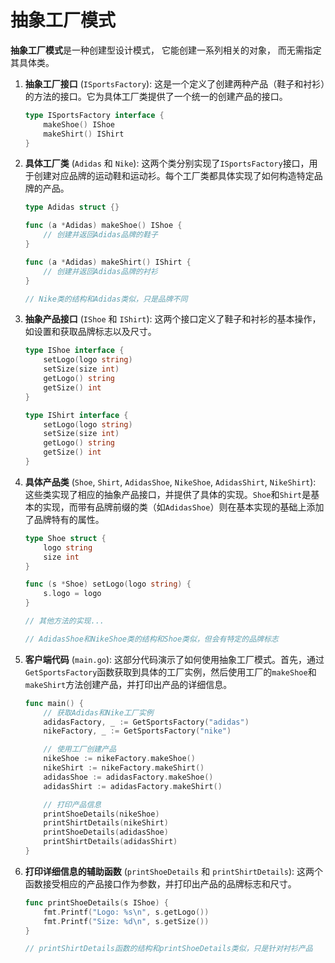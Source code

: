 # 抽象工厂模式

**抽象工厂模式**是一种创建型设计模式， 它能创建一系列相关的对象， 而无需指定其具体类。

1. **抽象工厂接口** (`ISportsFactory`): 这是一个定义了创建两种产品（鞋子和衬衫）的方法的接口。它为具体工厂类提供了一个统一的创建产品的接口。

   ```go
   type ISportsFactory interface {
       makeShoe() IShoe
       makeShirt() IShirt
   }
   ```

2. **具体工厂类** (`Adidas` 和 `Nike`): 这两个类分别实现了`ISportsFactory`接口，用于创建对应品牌的运动鞋和运动衫。每个工厂类都具体实现了如何构造特定品牌的产品。

   ```go
   type Adidas struct {}
   
   func (a *Adidas) makeShoe() IShoe {
       // 创建并返回Adidas品牌的鞋子
   }
   
   func (a *Adidas) makeShirt() IShirt {
       // 创建并返回Adidas品牌的衬衫
   }
   
   // Nike类的结构和Adidas类似，只是品牌不同
   ```

3. **抽象产品接口** (`IShoe` 和 `IShirt`): 这两个接口定义了鞋子和衬衫的基本操作，如设置和获取品牌标志以及尺寸。

   ```go
   type IShoe interface {
       setLogo(logo string)
       setSize(size int)
       getLogo() string
       getSize() int
   }
   
   type IShirt interface {
       setLogo(logo string)
       setSize(size int)
       getLogo() string
       getSize() int
   }
   ```

4. **具体产品类** (`Shoe`, `Shirt`, `AdidasShoe`, `NikeShoe`, `AdidasShirt`, `NikeShirt`): 这些类实现了相应的抽象产品接口，并提供了具体的实现。`Shoe`和`Shirt`是基本的实现，而带有品牌前缀的类（如`AdidasShoe`）则在基本实现的基础上添加了品牌特有的属性。

   ```go
   type Shoe struct {
       logo string
       size int
   }
   
   func (s *Shoe) setLogo(logo string) {
       s.logo = logo
   }
   
   // 其他方法的实现...
   
   // AdidasShoe和NikeShoe类的结构和Shoe类似，但会有特定的品牌标志
   ```

5. **客户端代码** (`main.go`): 这部分代码演示了如何使用抽象工厂模式。首先，通过`GetSportsFactory`函数获取到具体的工厂实例，然后使用工厂的`makeShoe`和`makeShirt`方法创建产品，并打印出产品的详细信息。

   ```go
   func main() {
       // 获取Adidas和Nike工厂实例
       adidasFactory, _ := GetSportsFactory("adidas")
       nikeFactory, _ := GetSportsFactory("nike")
   
       // 使用工厂创建产品
       nikeShoe := nikeFactory.makeShoe()
       nikeShirt := nikeFactory.makeShirt()
       adidasShoe := adidasFactory.makeShoe()
       adidasShirt := adidasFactory.makeShirt()
   
       // 打印产品信息
       printShoeDetails(nikeShoe)
       printShirtDetails(nikeShirt)
       printShoeDetails(adidasShoe)
       printShirtDetails(adidasShirt)
   }
   ```

6. **打印详细信息的辅助函数** (`printShoeDetails` 和 `printShirtDetails`): 这两个函数接受相应的产品接口作为参数，并打印出产品的品牌标志和尺寸。

   ```go
   func printShoeDetails(s IShoe) {
       fmt.Printf("Logo: %s\n", s.getLogo())
       fmt.Printf("Size: %d\n", s.getSize())
   }
   
   // printShirtDetails函数的结构和printShoeDetails类似，只是针对衬衫产品
   ```